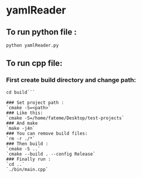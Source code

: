 # yamlReader

## To run python file :
`python yamlReader.py`

## To run cpp file:

### First create build directory and change path:


```mkdir build
cd build```

### Set project path :
`cmake -S=<path>`
### Like this:
`cmake -S=/home/fateme/Desktop/test-projects`
### And make 
`make -j4n` 
### You can remove build files:
`rm -r ./*`
### Then build :
`cmake -S ..`
`cmake --build . --config Release`
### Finally run :
`cd ..`
`./bin/main.cpp`


